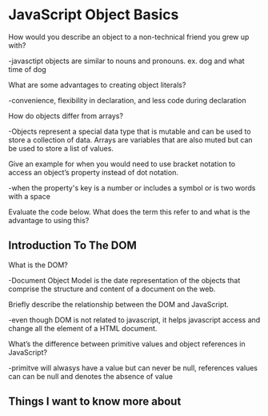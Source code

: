 # JavaScript Object Basics

How would you describe an object to a non-technical friend you grew up with?

-javasctipt objects are similar to nouns and pronouns. ex. dog and what time of dog

What are some advantages to creating object literals?

-convenience, flexibility in declaration, and less code during declaration

How do objects differ from arrays?

-Objects represent a special data type that is mutable and can be used to store a collection of data. Arrays are variables that are also muted but can be used to store a list of values.

Give an example for when you would need to use bracket notation to access an object’s property instead of dot notation.

-when the property's key is a number or includes a symbol or is two words with a space

Evaluate the code below. What does the term this refer to and what is the advantage to using this?


## Introduction To The DOM

What is the DOM?

-Document Object Model is the date representation of the objects that comprise the structure and content of a document on the web.

Briefly describe the relationship between the DOM and JavaScript.

-even though DOM is not related to javascript, it helps javascript access and change all the element of a HTML document.

What’s the difference between primitive values and object references in JavaScript?

-primitve will alwasys have a value but can never be null, references values can can be null and denotes the absence of value


## Things I want to know more about
